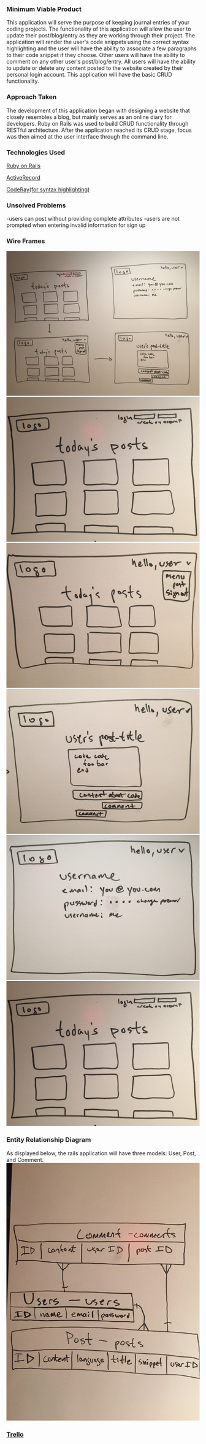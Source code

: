### Minimum Viable Product
This application will serve the purpose of keeping journal entries of your coding projects. The functionality of this application will allow the user to update their post/blog/entry as they are working through their project. The application will render the user's code snippets using the correct syntax highlighting and the user will have the ability to associate a few paragraphs to their code snippet if they choose. Other users will have the ability to comment on any other user's post/blog/entry. All users will have the ability to update or delete any content posted to the website created by their personal login account. This application will have the basic CRUD functionality.

### Approach Taken

The development of this application began with designing a website that closely resembles a blog, but mainly serves as an online diary for developers. Ruby on Rails was used to build CRUD functionality through RESTful architecture. After the application reached its CRUD stage, focus was then aimed at the user interface through the command line.

### Technologies Used

[Ruby on Rails](http://rubyonrails.org)

[ActiveRecord](http://guides.rubyonrails.org/active_record_basics.html)

[CodeRay(for syntax highlighting)](http://coderay.rubychan.de)

### Unsolved Problems

-users can post without providing complete attributes
-users are not prompted when entering invalid information for sign up

### Wire Frames
![all frames](assets/IMG_4311.JPG)
![all frames](assets/IMG_4312.JPG)
![all frames](assets/IMG_4313.JPG)
![all frames](assets/IMG_4314.JPG)
![all frames](assets/IMG_4315.JPG)
![all frames](assets/IMG_4312.JPG)

### Entity Relationship Diagram
As displayed below, the rails application will have three models: User, Post, and Comment.
![all frames](assets/IMG_4316.JPG)

### [Trello](https://trello.com/b/cGb9Ik7P/bloggy-blog)
